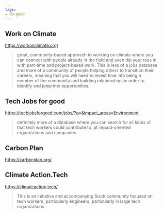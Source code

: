 ```yaml
---
tags:
- do-good
---
```


## Work on Climate

https://workonclimate.org/

>great, community-based approach to working on climate where you can connect with people already in the field and even dip your toes in with part-time and project-based work. This is less of a jobs database and more of a community of people helping others to transition their careers, meaning that you will need to invest time into being a member of the community and building relationships in order to identify and jump into opportunities.

## Tech Jobs for good

https://techjobsforgood.com/jobs/?q=&impact_areas=Environment

> definitely more of a database where you can search for all kinds of that tech workers could contribute to, at impact-oriented organizations and companies

## Carbon Plan

https://carbonplan.org/

## Climate Action.Tech

https://climateaction.tech/

> This is an initiative and accompanying Slack community focused on tech workers, particularly engineers, particularly in large tech organizations.